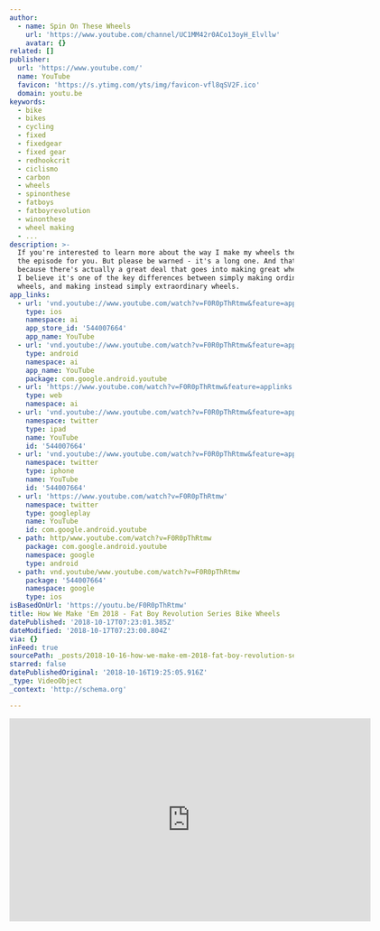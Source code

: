 ```yaml
---
author:
  - name: Spin On These Wheels
    url: 'https://www.youtube.com/channel/UC1MM42r0ACo13oyH_Elvllw'
    avatar: {}
related: []
publisher:
  url: 'https://www.youtube.com/'
  name: YouTube
  favicon: 'https://s.ytimg.com/yts/img/favicon-vfl8qSV2F.ico'
  domain: youtu.be
keywords:
  - bike
  - bikes
  - cycling
  - fixed
  - fixedgear
  - fixed gear
  - redhookcrit
  - ciclismo
  - carbon
  - wheels
  - spinonthese
  - fatboys
  - fatboyrevolution
  - winonthese
  - wheel making
  - ...
description: >-
  If you're interested to learn more about the way I make my wheels then this is
  the episode for you. But please be warned - it's a long one. And that's
  because there's actually a great deal that goes into making great wheels - and
  I believe it's one of the key differences between simply making ordinary
  wheels, and making instead simply extraordinary wheels.
app_links:
  - url: 'vnd.youtube://www.youtube.com/watch?v=F0R0pThRtmw&feature=applinks'
    type: ios
    namespace: ai
    app_store_id: '544007664'
    app_name: YouTube
  - url: 'vnd.youtube://www.youtube.com/watch?v=F0R0pThRtmw&feature=applinks'
    type: android
    namespace: ai
    app_name: YouTube
    package: com.google.android.youtube
  - url: 'https://www.youtube.com/watch?v=F0R0pThRtmw&feature=applinks'
    type: web
    namespace: ai
  - url: 'vnd.youtube://www.youtube.com/watch?v=F0R0pThRtmw&feature=applinks'
    namespace: twitter
    type: ipad
    name: YouTube
    id: '544007664'
  - url: 'vnd.youtube://www.youtube.com/watch?v=F0R0pThRtmw&feature=applinks'
    namespace: twitter
    type: iphone
    name: YouTube
    id: '544007664'
  - url: 'https://www.youtube.com/watch?v=F0R0pThRtmw'
    namespace: twitter
    type: googleplay
    name: YouTube
    id: com.google.android.youtube
  - path: http/www.youtube.com/watch?v=F0R0pThRtmw
    package: com.google.android.youtube
    namespace: google
    type: android
  - path: vnd.youtube/www.youtube.com/watch?v=F0R0pThRtmw
    package: '544007664'
    namespace: google
    type: ios
isBasedOnUrl: 'https://youtu.be/F0R0pThRtmw'
title: How We Make 'Em 2018 - Fat Boy Revolution Series Bike Wheels
datePublished: '2018-10-17T07:23:01.385Z'
dateModified: '2018-10-17T07:23:00.804Z'
via: {}
inFeed: true
sourcePath: _posts/2018-10-16-how-we-make-em-2018-fat-boy-revolution-series-bike-wheels.md
starred: false
datePublishedOriginal: '2018-10-16T19:25:05.916Z'
_type: VideoObject
_context: 'http://schema.org'

---
```

<iframe src="https://cdn.embedly.com/widgets/media.html?src=https%3A%2F%2Fwww.youtube.com%2Fembed%2FF0R0pThRtmw%3Ffeature%3Doembed&amp;url=http%3A%2F%2Fwww.youtube.com%2Fwatch%3Fv%3DF0R0pThRtmw&amp;image=https%3A%2F%2Fi.ytimg.com%2Fvi%2FF0R0pThRtmw%2Fhqdefault.jpg&amp;key=a715cf41cc93453ca338d350cd26f87b&amp;type=text%2Fhtml&amp;schema=youtube" width="640" height="360" scrolling="no" frameborder="0" allowfullscreen="true" style=""></iframe>